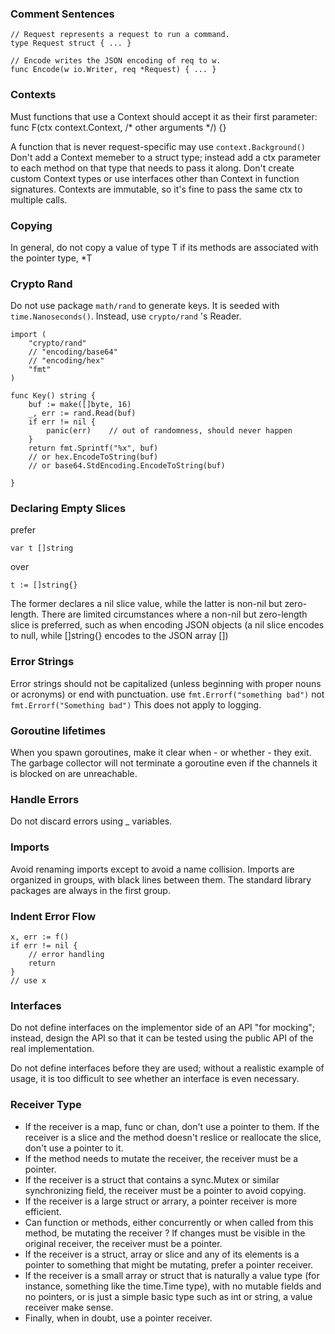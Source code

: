 
### Comment Sentences

```
// Request represents a request to run a command.
type Request struct { ... }

// Encode writes the JSON encoding of req to w.
func Encode(w io.Writer, req *Request) { ... }

```

### Contexts

Must functions that use a Context should accept it as their first parameter:
func F(ctx context.Context, /* other arguments */) {}

A function that is never request-specific may use `context.Background()`
Don't add a Context memeber to a struct type; instead add a ctx parameter to each method on that type that needs to pass it along.
Don't create custom Context types or use interfaces other than Context in function signatures.
Contexts are immutable, so it's fine to pass the same ctx to multiple calls.

### Copying

In general, do not copy a value of type T if its methods are associated with the pointer type, *T

### Crypto Rand

Do not use package `math/rand` to generate keys. It is seeded with `time.Nanoseconds()`. 
Instead, use `crypto/rand` 's Reader.

```
import (
    "crypto/rand"
    // "encoding/base64"
    // "encoding/hex"
    "fmt"
)

func Key() string {
    buf := make([]byte, 16)
    _, err := rand.Read(buf)
    if err != nil {
        panic(err)    // out of randomness, should never happen
    }
    return fmt.Sprintf("%x", buf)
    // or hex.EncodeToString(buf)
    // or base64.StdEncoding.EncodeToString(buf)

}

```

### Declaring Empty Slices

prefer

`var t []string`

over

`t := []string{}`

The former declares a nil slice value, while the latter is non-nil but zero-length. There are limited circumstances where a non-nil but zero-length slice is preferred, such as when encoding JSON objects
(a nil slice encodes to null, while []string{} encodes to the JSON array [])

### Error Strings

Error strings should not be capitalized (unless beginning with proper nouns or acronyms) or end with punctuation. use `fmt.Errorf("something bad")` not `fmt.Errorf("Something bad")`
This does not apply to logging.

### Goroutine lifetimes

When you spawn goroutines, make it clear when - or whether - they exit. The garbage collector will not terminate a goroutine even if the channels it is blocked on are unreachable.

### Handle Errors

Do not discard errors using _ variables.

### Imports

Avoid renaming imports except to avoid a name collision. Imports are organized in groups, with black lines between them. The standard library packages are always in the first group.

### Indent Error Flow

```
x, err := f()
if err != nil {
    // error handling
    return
}
// use x

```

### Interfaces

Do not define interfaces on the implementor side of an API "for mocking"; instead, design the API so that it can be tested using the public API of the real implementation.

Do not define interfaces before they are used; without a realistic example of usage, it is too difficult to see whether an interface is even necessary.

### Receiver Type

- If the receiver is a map, func or chan, don't use a pointer to them. If the receiver is a slice and the method doesn't reslice or reallocate the slice, don't use a pointer to it.
- If the method needs to mutate the receiver, the receiver must be a pointer.
- If the receiver is a struct that contains a sync.Mutex or similar synchronizing field, the receiver must be a pointer to avoid copying.
- If the receiver is a large struct or arrary, a pointer receiver is more efficient.
- Can function or methods, either concurrently or when called from this method, be mutating the receiver ? If changes must be visible in the original receiver, the receiver must be a pointer.
- If the receiver is a struct, array or slice and any of its elements is a pointer to something that might be mutating, prefer a pointer receiver.
- If the receiver is a small array or struct that is naturally a value type (for instance, something like the time.Time type), with no mutable fields and no pointers, or is just a simple basic type such as int or string, a value receiver make sense.
- Finally, when in doubt, use a pointer receiver.
